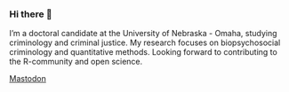 ### Hi there 👋

I’m a doctoral candidate at the University of Nebraska - Omaha, studying criminology and criminal justice. My research focuses on biopsychosocial criminology and quantitative methods. Looking forward to contributing to the R-community and open science. 



<a rel="me" href="https://fosstodon.org/@nvietto">Mastodon</a>
